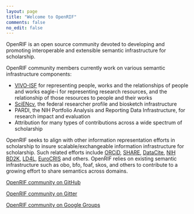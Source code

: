 ```yaml
---
layout: page
title: "Welcome to OpenRIF"
comments: false
no_edit: false
---
```


OpenRIF is an open source community devoted to developing and
promoting interoperable and extensible semantic infrastructure for
scholarship.

OpenRIF community members currently work on various semantic
infrastructure components: 

- [VIVO-ISF](https://wiki.duraspace.org/display/VIVO/VIVO-ISF+Ontology) for representing people, works and the relationships of
  people and works eagle-i for representing research resources, and
  the relationship of those resources to people and their works
- [SciENcv](http://www.ncbi.nlm.nih.gov/sciencv/), the federal researcher profile and biosketch infrastructure
- PARDI, the NIH Portfolio Analysis and Reporting Data Infrastructure,
  for research impact and evaluation
- Attribution for many types of contributions across a wide spectrum of scholarship

OpenRIF seeks to align with other information representation efforts
in scholarship to insure scalable/exchangeable information
infrastructure for scholarship.  Such related efforts include [ORCiD](http://orcid.org/),
[SHARE](http://www.share-research.org/), [DataCite](https://www.datacite.org/), [NIH BD2K](https://datascience.nih.gov/bd2k), [LD4L](https://www.ld4l.org/), [EuroCRIS](http://www.eurocris.org/) and others. OpenRIF relies
on existing semantic infrastructure such as obo, bfo, foaf, skos, and
others to contribute to a growing effort to share semantics across
domains.

[OpenRIF community on GitHub](https://github.com/openrif/community)

[OpenRIF community on Gitter](https://gitter.im/openrif/community)

[OpenRIF community on Google Groups](https://groups.google.com/forum/#!forum/openrif-community)


